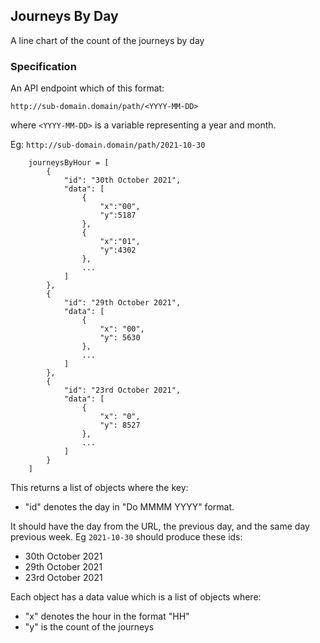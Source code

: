 ## Journeys By Day

A line chart of the count of the journeys by day

### Specification

An API endpoint which of this format:

`http://sub-domain.domain/path/<YYYY-MM-DD>` 

where `<YYYY-MM-DD>` is a variable representing a year and month.

Eg: `http://sub-domain.domain/path/2021-10-30`

```
    journeysByHour = [
        {
            "id": "30th October 2021",
            "data": [
                {
                    "x":"00",
                    "y":5187
                },
                {
                    "x":"01",
                    "y":4302
                },
                ...
            ]
        },
        {
            "id": "29th October 2021",
            "data": [
                {
                    "x": "00",
                    "y": 5630
                },
                ...
            ]
        },
        {
            "id": "23rd October 2021",
            "data": [
                {
                    "x": "0",
                    "y": 8527
                },
                ...
            ]
        }
    ]
```
This returns a list of objects where the key:
 * "id" denotes the day in "Do MMMM YYYY" format.
 
 It should have the day from the URL, the previous day,
 and the same day previous week. Eg
 `2021-10-30` should produce these ids:
 * 30th October 2021
 * 29th October 2021
 * 23rd October 2021

Each object has a data value which is a list of objects where:
 * "x" denotes the hour in the format "HH"
 * "y" is the count of the journeys



